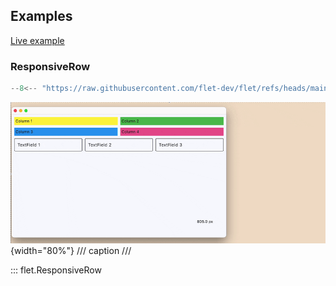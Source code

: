 ## Examples

[Live example](https://flet-controls-gallery.fly.dev/layout/responsiverow)

### ResponsiveRow

```python
--8<-- "https://raw.githubusercontent.com/flet-dev/flet/refs/heads/main/sdk/python/examples/controls/responsive-row/basic.py"
```

![basic](https://raw.githubusercontent.com/flet-dev/flet/main/sdk/python/examples/controls/responsive-row/media/basic.gif){width="80%"}
/// caption
///

::: flet.ResponsiveRow
